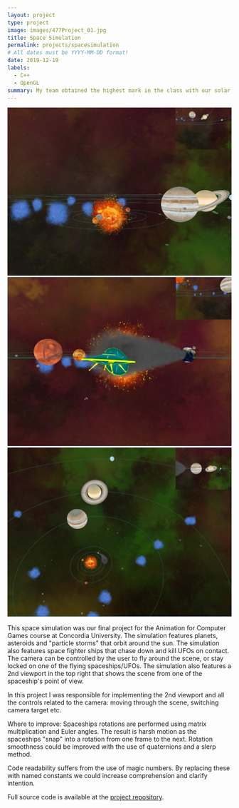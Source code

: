 ```yaml
---
layout: project
type: project
image: images/477Project_01.jpg
title: Space Simulation
permalink: projects/spacesimulation
# All dates must be YYYY-MM-DD format!
date: 2019-12-19
labels:
  - C++
  - OpenGL
summary: My team obtained the highest mark in the class with our solar system simulation that contains moving planets, asteroids, particle systems and space ships that chase each other.
---
```


<div class="ui small rounded images">
  <img class="ui image" src="../images/477Project_02.jpg">
  <img class="ui image" src="../images/477Project_03.jpg">
  <img class="ui image" src="../images/477Project_04.jpg">
</div>

This space simulation was our final project for the Animation for Computer Games course at Concordia University. The simulation features planets, asteroids and "particle storms" that orbit around the sun. The simulation also features space fighter ships that chase down and kill UFOs on contact. The camera can be controlled by the user to fly around the scene, or stay locked on one of the flying spaceships/UFOs. The simulation also features a 2nd viewport in the top right that shows the scene from one of the spaceship's point of view.

In this project I was responsible for implementing the 2nd viewport and all the controls related to the camera: moving through the scene, switching camera target etc.

Where to improve: 
Spaceships rotations are performed using matrix multiplication and Euler angles. The result is harsh motion as the spaceships "snap" into a rotation from one frame to the next. Rotation smoothness could be improved with the use of quaternions and a slerp method.

Code readability suffers from the use of magic numbers. By replacing these with named constants we could increase comprehension and clarify intention.

Full source code is available at the [project repository](https://github.com/zee366/Comp477TeamProject).



